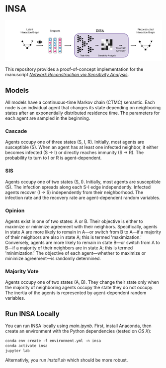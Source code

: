 # INSA

![alt text](overview.png "Overview")

This repository provides a proof-of-concept implementation for the manuscript _[Network Reconstruction via Sensitivity Analysis](https://github.com/gerritgr/Insa/blob/b1e937da1811af52319ba0f3bc0e53862e891228/manuscript.pdf)_.

## Models
All models have a continuous-time Markov chain (CTMC) semantic. Each node is an individual agent that changes its state depending on neighboring states after an exponentially distributed residence time. The parameters for each agent are sampled in the beginning.

### Cascade
Agents occupy one of three states (S, I, R). Initially, most agents are susceptible (S). When an agent has at least one infected neighbor, it either becomes infected (S -> I) or directly reaches immunity (S -> R). The probability to turn to I or R is agent-dependent.

### SIS
Agents occupy one of two states (S, I). Initially, most agents are susceptible (S). The infection spreads along each S-I edge independently. Infected agents recover (I -> S) independently from their neighborhood. The infection rate and the recovery rate are agent-dependent random variables.

### Opinion
Agents exist in one of two states: A or B. Their objective is either to maximize or minimize agreement with their neighbors. Specifically, agents in state A are more likely to remain in A—or switch from B to A—if a majority of their neighbors are also in state A; this is termed 'maximization.' Conversely, agents are more likely to remain in state B—or switch from A to B—if a majority of their neighbors are in state A; this is termed 'minimization.' The objective of each agent—whether to maximize or minimize agreement—is randomly determined.

### Majority Vote
Agents occupy one of two states (A, B). They change their state only when the majority of neighboring agents occupy the state they do not occupy. The inertia of the agents is represented by agent-dependent random variables.

## Run INSA Locally

You can run INSA locally using _main.ipynb_. First, install Anaconda, then create an environment with the Python dependencies (tested on _OS X_):

```console
conda env create -f environment.yml -n insa
conda activate insa
jupyter lab
```
Alternativly, you run _install.sh_ which should be more robust. 

